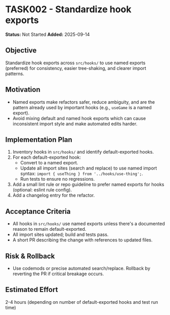 # TASK002 - Standardize hook exports

**Status:** Not Started
**Added:** 2025-09-14

## Objective
Standardize hook exports across `src/hooks/` to use named exports (preferred) for consistency, easier tree-shaking, and clearer import patterns.

## Motivation
- Named exports make refactors safer, reduce ambiguity, and are the pattern already used by important hooks (e.g., `useGame` is a named export).
- Avoid mixing default and named hook exports which can cause inconsistent import style and make automated edits harder.

## Implementation Plan
1. Inventory hooks in `src/hooks/` and identify default-exported hooks.
2. For each default-exported hook:
   - Convert to a named export.
   - Update all import sites (search and replace) to use named import syntax: `import { useThing } from '../hooks/use-thing';`.
   - Run tests to ensure no regressions.
3. Add a small lint rule or repo guideline to prefer named exports for hooks (optional: eslint rule config).
4. Add a changelog entry for the refactor.

## Acceptance Criteria
- All hooks in `src/hooks/` use named exports unless there's a documented reason to remain default-exported.
- All import sites updated; build and tests pass.
- A short PR describing the change with references to updated files.

## Risk & Rollback
- Use codemods or precise automated search/replace. Rollback by reverting the PR if critical breakage occurs.

## Estimated Effort
2-4 hours (depending on number of default-exported hooks and test run time)
